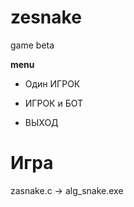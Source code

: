 # zesnake

game beta

**menu**
- Один ИГРОК

- ИГРОК и БОТ

- ВЫХОД

# Игра
zasnake.c -> alg_snake.exe
